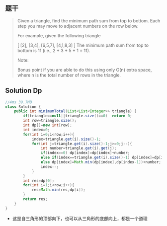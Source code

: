 ## 题干

> Given a triangle, find the minimum path sum from top to bottom. Each step you may move to adjacent numbers on the row below.
>
> For example, given the following triangle
>
> [
>      [2],
>     [3,4],
>    [6,5,7],
>   [4,1,8,3]
> ]
> The minimum path sum from top to bottom is 11 (i.e., 2 + 3 + 5 + 1 = 11).
>
> Note:
>
> Bonus point if you are able to do this using only O(n) extra space, where n is the total number of rows in the triangle.
>



## Solution Dp

```java
//4ms 39.7MB
class Solution {
    public int minimumTotal(List<List<Integer>> triangle) {
        if(triangle==null||triangle.size()==0)  return 0;
        int row=triangle.size();
        int dp[]=new int[row];
        int index=0;
        for(int i=0;i<row;i++){
            index=triangle.get(i).size()-1;
            for(int j=triangle.get(i).size()-1;j>=0;j--){
                int number=triangle.get(i).get(j);
                if(index==0) dp[index]=dp[index]+number;
                else if(index==triangle.get(i).size()-1) dp[index]=dp[index-1]+number;
                else dp[index]=Math.min(dp[index],dp[index-1])+number;
                index--;
            }
        }
        int res=dp[0];
        for(int i=1;i<row;i++){
            res=Math.min(res,dp[i]);
        }  
        return res;
    }
}
```

* 这是自三角形的顶部向下，也可以从三角形的底部向上，都是一个道理